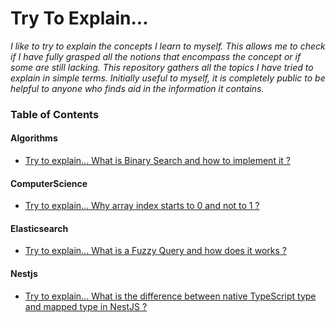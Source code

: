 # Try To Explain...
_I like to try to explain the concepts I learn to myself. This allows me to check if I have fully grasped all the notions that encompass the concept or if some are still lacking. This repository gathers all the topics I have tried to explain in simple terms. Initially useful to myself, it is completely public to be helpful to anyone who finds aid in the information it contains._

### Table of Contents
#### Algorithms
  - [Try to explain... What is Binary Search and how to implement it ?](https://github.com/LeDevNovice/Try-To-Explain/blob/master/Algos/binarySearch.md)

#### ComputerScience
  - [Try to explain... Why array index starts to 0 and not to 1 ?](https://github.com/LeDevNovice/Try-To-Explain/blob/master/ComputerScience/indexArray.md)

#### Elasticsearch
- [Try to explain... What is a Fuzzy Query and how does it works ?](https://github.com/LeDevNovice/Try-To-Explain/blob/master/Elasticsearch/fuzzyQuery.md)

#### Nestjs
- [Try to explain... What is the difference between native TypeScript type and mapped type in NestJS ?](https://github.com/LeDevNovice/Try-To-Explain/blob/master/Nestjs/mappedTypes.md)